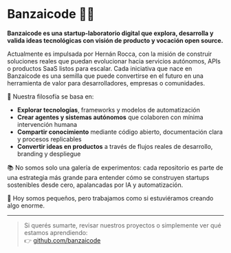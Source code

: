 # Banzaicode 🚀🧪

**Banzaicode es una startup-laboratorio digital que explora, desarrolla y valida ideas tecnológicas con visión de producto y vocación open source.**

Actualmente es impulsada por Hernán Rocca, con la misión de construir soluciones reales que puedan evolucionar hacia servicios autónomos, APIs o productos SaaS listos para escalar. Cada iniciativa que nace en Banzaicode es una semilla que puede convertirse en el futuro en una herramienta de valor para desarrolladores, empresas o comunidades.

🧠 Nuestra filosofía se basa en:
- **Explorar tecnologías**, frameworks y modelos de automatización
- **Crear agentes y sistemas autónomos** que colaboren con mínima intervención humana
- **Compartir conocimiento** mediante código abierto, documentación clara y procesos replicables
- **Convertir ideas en productos** a través de flujos reales de desarrollo, branding y despliegue

📚 No somos solo una galería de experimentos: cada repositorio es parte de una estrategia más grande para entender cómo se construyen startups sostenibles desde cero, apalancadas por IA y automatización.

🌱 Hoy somos pequeños, pero trabajamos como si estuviéramos creando algo enorme.

---

> Si querés sumarte, revisar nuestros proyectos o simplemente ver qué estamos aprendiendo:  
> 👉 [github.com/banzaicode](https://github.com/banzaicode)
